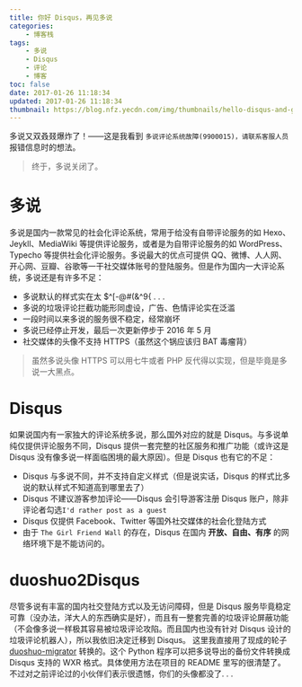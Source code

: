 ```yaml
---
title: 你好 Disqus，再见多说
categories:
    - 博客栈
tags:
    - 多说
    - Disqus
    - 评论
    - 博客
toc: false
date: 2017-01-26 11:18:34
updated: 2017-01-26 11:18:34
thumbnail: https://blog.nfz.yecdn.com/img/thumbnails/hello-disqus-and-goodbye-duoshuo.png!blogth
---
```


多说又双叒叕爆炸了！——这是我看到 `多说评论系统故障(9900015)，请联系客服人员` 报错信息时的想法。

<!--more-->

> 终于，多说关闭了。

# 多说

多说是国内一款常见的社会化评论系统，常用于给没有自带评论服务的如 Hexo、Jeykll、MediaWiki 等提供评论服务，或者是为自带评论服务的如 WordPress、Typecho 等提供社会化评论服务。多说最大的优点可提供 QQ、微博、人人网、开心网、豆瓣、谷歌等一干社交媒体账号的登陆服务。但是作为国内一大评论系统，多说还是有许多不足：

- 多说默认的样式实在太 $^[-@#(&^9{ . . .
- 多说的垃圾评论拦截功能形同虚设，广告、色情评论实在泛滥
- 一段时间以来多说的服务很不稳定，经常崩坏
- 多说已经停止开发，最后一次更新停步于 2016 年 5 月
- 社交媒体的头像不支持 HTTPS（虽然这个锅应该归 BAT 毒瘤背）

> 虽然多说头像 HTTPS 可以用七牛或者 PHP 反代得以实现，但是毕竟是多说一大黑点。

# Disqus

如果说国内有一家独大的评论系统多说，那么国外对应的就是 Disqus。与多说单纯仅提供评论服务不同，Disqus 提供一套完整的社区服务和推广功能（或许这是 Disqus 没有像多说一样面临困境的最大原因）。但是 Disqus 也有它的不足：

- Disqus 与多说不同，并不支持自定义样式（但是说实话，Disqus 的样式比多说的默认样式不知道高到哪里去了）
- Disqus 不建议游客参加评论——Disqus 会引导游客注册 Disqus 账户，除非评论者勾选`I'd rather post as a guest`
- Disqus 仅提供 Facebook、Twitter 等国外社交媒体的社会化登陆方式
- 由于 `The Girl Friend Wall` 的存在，Disqus 在国内 **开放、自由、有序** 的网络环境下是不能访问的。

# duoshuo2Disqus

尽管多说有丰富的国内社交登陆方式以及无访问障碍，但是 Disqus 服务毕竟稳定可靠（没办法，洋大人的东西确实是好），而且有一整套完善的垃圾评论屏蔽功能（不会像多说一样极其容易被垃圾评论攻陷。而且国内也没有针对 Disqus 设计的垃圾评论机器人），所以我依旧决定迁移到 Disqus。
这里我直接用了现成的轮子 [duoshuo-migrator](https://github.com/JamesPan/duoshuo-migrator) 转换的。这个 Python 程序可以把多说导出的备份文件转换成 Disqus 支持的 WXR 格式。具体使用方法在项目的 README 里写的很清楚了。
不过对之前评论过的小伙伴们表示很遗憾，你们的头像都没了. . .
